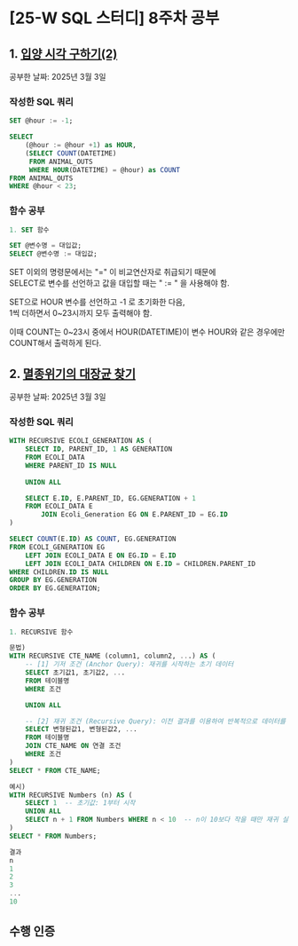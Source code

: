# [25-W SQL 스터디] 8주차 공부

## 1. [입양 시각 구하기(2)](https://school.programmers.co.kr/learn/courses/30/lessons/59413)
공부한 날짜: 2025년 3월 3일

### 작성한 SQL 쿼리
```SQL
SET @hour := -1;

SELECT
    (@hour := @hour +1) as HOUR,
    (SELECT COUNT(DATETIME)
     FROM ANIMAL_OUTS
     WHERE HOUR(DATETIME) = @hour) as COUNT
FROM ANIMAL_OUTS
WHERE @hour < 23;
```

### 함수 공부
```SQL
1. SET 함수

SET @변수명 = 대입값; 
SELECT @변수명 := 대입값;​
```
SET 이외의 명령문에서는 "=" 이 비교연산자로 취급되기 때문에<br/>
SELECT로 변수를 선언하고 값을 대입할 때는 " := " 을 사용해야 함.

SET으로 HOUR 변수를 선언하고 -1 로 초기화한 다음,<br/>
1씩 더하면서 0~23시까지 모두 출력해야 함.

이때 COUNT는 0~23시 중에서 HOUR(DATETIME)이 변수 HOUR와 같은 경우에만 COUNT해서 출력하게 된다.


## 2. [멸종위기의 대장균 찾기](https://school.programmers.co.kr/learn/courses/30/lessons/301651)
공부한 날짜: 2025년 3월 3일

### 작성한 SQL 쿼리
```SQL
WITH RECURSIVE ECOLI_GENERATION AS (
    SELECT ID, PARENT_ID, 1 AS GENERATION
    FROM ECOLI_DATA
    WHERE PARENT_ID IS NULL
    
    UNION ALL

    SELECT E.ID, E.PARENT_ID, EG.GENERATION + 1
    FROM ECOLI_DATA E
        JOIN Ecoli_Generation EG ON E.PARENT_ID = EG.ID
)

SELECT COUNT(E.ID) AS COUNT, EG.GENERATION
FROM ECOLI_GENERATION EG
    LEFT JOIN ECOLI_DATA E ON EG.ID = E.ID
    LEFT JOIN ECOLI_DATA CHILDREN ON E.ID = CHILDREN.PARENT_ID
WHERE CHILDREN.ID IS NULL
GROUP BY EG.GENERATION
ORDER BY EG.GENERATION;
```

### 함수 공부
```SQL
1. RECURSIVE 함수

문법)
WITH RECURSIVE CTE_NAME (column1, column2, ...) AS (
    -- [1] 기저 조건 (Anchor Query): 재귀를 시작하는 초기 데이터
    SELECT 초기값1, 초기값2, ...
    FROM 테이블명
    WHERE 조건

    UNION ALL

    -- [2] 재귀 조건 (Recursive Query): 이전 결과를 이용하여 반복적으로 데이터를 추가
    SELECT 변형된값1, 변형된값2, ...
    FROM 테이블명
    JOIN CTE_NAME ON 연결 조건
    WHERE 조건
)
SELECT * FROM CTE_NAME;

예시)
WITH RECURSIVE Numbers (n) AS (
    SELECT 1  -- 초기값: 1부터 시작
    UNION ALL
    SELECT n + 1 FROM Numbers WHERE n < 10  -- n이 10보다 작을 때만 재귀 실행
)
SELECT * FROM Numbers;

결과
n
1
2
3
...
10
```


## 수행 인증
![]()